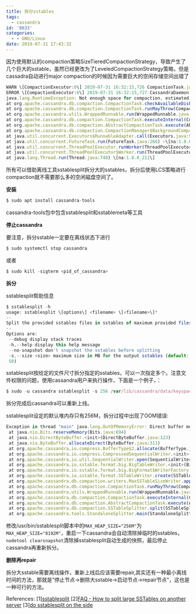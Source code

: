 ```yaml
---
title: 拆分sstables
tags:
  - cassandra
id: '8633'
categories:
  - - GNU/Linux
date: 2019-07-31 17:43:32
---
```



<!-- more -->
因为使用默认的compaction策略SizeTieredCompactionStrategy，导致产生了几个巨大的sstable，虽然已经更改为了LeveledCompactionStrategy策略，但是cassadra自动进行major compaction的时候因为需要巨大的空闲存储空间出错了
```js
WARN \[CompactionExecutor:6\] 2019-07-31 16:32:15,726 CompactionTask.java:298 - Not enough space for compaction, estimated sstables = 8643, expected write size = 2320284556243
ERROR \[CompactionExecutor:6\] 2019-07-31 16:32:15,727 CassandraDaemon.java:195 - Exception in thread Thread\[CompactionExecutor:6,1,main\]
java.lang.RuntimeException: Not enough space for compaction, estimated sstables = 8643, expected write size = 2320284556243
at org.apache.cassandra.db.compaction.CompactionTask.checkAvailableDiskSpace(CompactionTask.java:299) ~\[apache-cassandra-2.2.14.jar:2.2.14\]
at org.apache.cassandra.db.compaction.CompactionTask.runMayThrow(CompactionTask.java:119) ~\[apache-cassandra-2.2.14.jar:2.2.14\]
at org.apache.cassandra.utils.WrappedRunnable.run(WrappedRunnable.java:28) ~\[apache-cassandra-2.2.14.jar:2.2.14\]
at org.apache.cassandra.db.compaction.CompactionTask.executeInternal(CompactionTask.java:74) ~\[apache-cassandra-2.2.14.jar:2.2.14\]
at org.apache.cassandra.db.compaction.AbstractCompactionTask.execute(AbstractCompactionTask.java:59) ~\[apache-cassandra-2.2.14.jar:2.2.14\]
at org.apache.cassandra.db.compaction.CompactionManager$BackgroundCompactionCandidate.run(CompactionManager.java:257) ~\[apache-cassandra-2.2.14.jar:2.2.14\]
at java.util.concurrent.Executors$RunnableAdapter.call(Executors.java:511) ~\[na:1.8.0_211\]
at java.util.concurrent.FutureTask.run(FutureTask.java:266) ~\[na:1.8.0_211\]
at java.util.concurrent.ThreadPoolExecutor.runWorker(ThreadPoolExecutor.java:1149) ~\[na:1.8.0_211\]
at java.util.concurrent.ThreadPoolExecutor$Worker.run(ThreadPoolExecutor.java:624) \[na:1.8.0_211\]
at java.lang.Thread.run(Thread.java:748) \[na:1.8.0_211\]
```

所有可以借助离线工具sstablesplit拆分大的sstables，拆分后使用LCS策略进行compaction就不需要那么多的空闲磁盘空间了。

**安装**

```js
$ sudo apt install cassandra-tools
```
cassandra-tools包中包含sstablesplit和sstablemeta等工具

**停止cassandra**

要注意，拆分sstable一定要在离线状态下进行
```js
$ sudo systemctl stop cassandra
```
或者
```js
$ sudo kill -sigterm <pid_of_cassandra>
```

**拆分**

sstablesplit帮助信息
```js
$ sstablesplit -h
usage: sstablesplit \[options\] <filename> \[<filename>\]*
--
Split the provided sstables files in sstables of maximum provided filesize (see option --size).
--
Options are:
 --debug display stack traces
 -h,--help display this help message
 --no-snapshot don't snapshot the sstables before splitting
 -s,--size <size> maximum size in MB for the output sstables (default:
 50)
```

sstablesplit按给定的文件尺寸拆分指定的sstables，可以一次指定多个。注意文件权限的问题，使用cassandra用户来执行操作，下面是一个例子，：
```js
$ sudo -u cassandra sstablesplit -s 256 /var/lib/cassandra/data/keyspace/table-xxxx/la-xxxx-big-Data.db
```

拆分完成后cassandra可以重新上线。

sstablesplit设定的默认堆内存只有256M，拆分过程中出现了OOM错误:
```js
Exception in thread "main" java.lang.OutOfMemoryError: Direct buffer memory
 at java.nio.Bits.reserveMemory(Bits.java:694)
 at java.nio.DirectByteBuffer.<init>(DirectByteBuffer.java:123)
 at java.nio.ByteBuffer.allocateDirect(ByteBuffer.java:311)
 at org.apache.cassandra.io.compress.BufferType$2.allocate(BufferType.java:35)
 at org.apache.cassandra.io.compress.CompressedSequentialWriter.<init>(CompressedSequentialWriter.java:70)
 at org.apache.cassandra.io.util.SequentialWriter.open(SequentialWriter.java:168)
 at org.apache.cassandra.io.sstable.format.big.BigTableWriter.<init>(BigTableWriter.java:75)
 at org.apache.cassandra.io.sstable.format.big.BigFormat$WriterFactory.open(BigFormat.java:107)
 at org.apache.cassandra.io.sstable.format.SSTableWriter.create(SSTableWriter.java:84)
 at org.apache.cassandra.db.compaction.writers.MaxSSTableSizeWriter.append(MaxSSTableSizeWriter.java:83)
 at org.apache.cassandra.db.compaction.CompactionTask.runMayThrow(CompactionTask.java:186)
 at org.apache.cassandra.utils.WrappedRunnable.run(WrappedRunnable.java:28)
 at org.apache.cassandra.db.compaction.CompactionTask.executeInternal(CompactionTask.java:74)
 at org.apache.cassandra.db.compaction.AbstractCompactionTask.execute(AbstractCompactionTask.java:59)
 at org.apache.cassandra.db.compaction.SSTableSplitter.split(SSTableSplitter.java:44)
 at org.apache.cassandra.tools.StandaloneSplitter.main(StandaloneSplitter.java:156)
```

修改/usr/bin/sstablesplit脚本中的`MAX_HEAP_SIZE="256M"`为`MAX_HEAP_SIZE="8192M"`，重启一下cassandra会自动清除掉临时的sstables，`nodetool clearsnapshot`清除掉sstablesplit自动生成的快照，最后停止cassandra再重新拆分。

**删除再repair**

拆分大sstable需要离线操作，重新上线后应该需要repair,其实还有一种最小离线时间的方法，那就是"停止节点->删除大sstable->启动节点->repair节点"，这也是一种可行的方法。

References:
\[1\][sstablesplit](https://docs.datastax.com/en/archived/cassandra/2.2/cassandra/tools/toolsSSTableSplit.html)
\[2\][FAQ - How to split large SSTables on another server](https://support.datastax.com/hc/en-us/articles/115005668426-FAQ-How-to-split-large-SSTables-on-another-server)
\[3\][do sstablesplit on the side](https://stackoverflow.com/questions/42042665/do-sstablesplit-on-the-side)